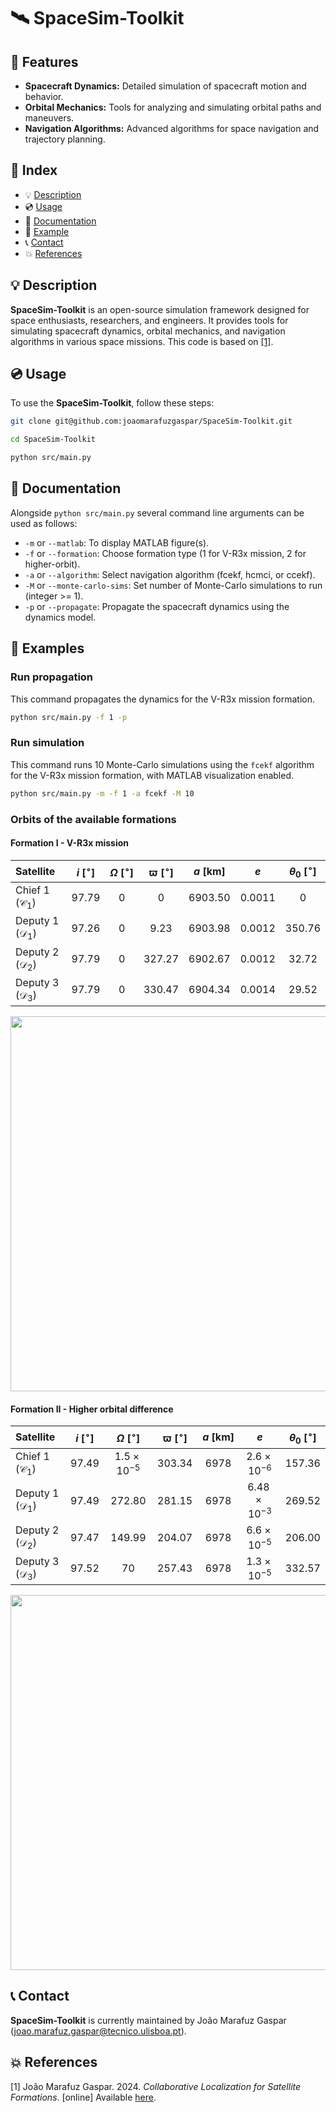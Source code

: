 # 🛰 SpaceSim-Toolkit

## 🎯 Features
- **Spacecraft Dynamics:** Detailed simulation of spacecraft motion and behavior.
- **Orbital Mechanics:** Tools for analyzing and simulating orbital paths and maneuvers.
- **Navigation Algorithms:** Advanced algorithms for space navigation and trajectory planning.

## 🚀 Index
- 💡 [Description](#-description)
- 💿 [Usage](#-usage)
- 📖 [Documentation](#-documentation)
- 🦆 [Example](#-example)
- 📞 [Contact](#-contact)
- 💥 [References](#-references)

## 💡 Description
**SpaceSim-Toolkit** is an open-source simulation framework designed for space enthusiasts, researchers, and engineers. It provides tools for simulating spacecraft dynamics, orbital mechanics, and navigation algorithms in various space missions. This code is based on <a href="#ref-1">[1]</a>.

## 💿 Usage
To use the **SpaceSim-Toolkit**, follow these steps:
```bash
git clone git@github.com:joaomarafuzgaspar/SpaceSim-Toolkit.git

cd SpaceSim-Toolkit

python src/main.py
```

## 📖 Documentation
Alongside `python src/main.py` several command line arguments can be used as follows:
- `-m` or `--matlab`: To display MATLAB figure(s).
- `-f` or `--formation`: Choose formation type (1 for V-R3x mission, 2 for higher-orbit).
- `-a` or `--algorithm`: Select navigation algorithm (fcekf, hcmci, or ccekf).
- `-M` or `--monte-carlo-sims`: Set number of Monte-Carlo simulations to run (integer >= 1).
- `-p` or `--propagate`: Propagate the spacecraft dynamics using the dynamics model.

## 🦆 Examples
### Run propagation
This command propagates the dynamics for the V-R3x mission formation.
```bash
python src/main.py -f 1 -p
```

### Run simulation
This command runs 10 Monte-Carlo simulations using the `fcekf` algorithm for the V-R3x mission formation, with MATLAB visualization enabled.
```bash
python src/main.py -m -f 1 -a fcekf -M 10
```

### Orbits of the available formations
#### Formation I - V-R3x mission

<div align="center">

| Satellite                  | $i \ [^\circ]$ | $\Omega \ [^\circ]$ | $\varpi \ [^\circ]$ | $a \ [\mathrm{km}]$ | $e$      | $\theta_0 \ [^\circ]$ |
| :------------------------- | :------------: | :-----------------: | :-----------------: | :-----------------: | :------: | :-------------------: |
| Chief 1 $(\mathcal{C}_1)$  | $97.79$        | $0$                 | $0$                 | $6903.50$           | $0.0011$ | $0$                   |
| Deputy 1 $(\mathcal{D}_1)$ | $97.26$        | $0$                 | $9.23$              | $6903.98$           | $0.0012$ | $350.76$              |
| Deputy 2 $(\mathcal{D}_2)$ | $97.79$        | $0$                 | $327.27$            | $6902.67$           | $0.0012$ | $32.72$               |
| Deputy 3 $(\mathcal{D}_3)$ | $97.79$        | $0$                 | $330.47$            | $6904.34$           | $0.0014$ | $29.52$               |
</div>

<p align="center">
    <img src="/gifs/orbits_form1.gif" width="600">
</p>

#### Formation II - Higher orbital difference

<div align="center">

| Satellite                  | $i \ [^\circ]$ | $\Omega \ [^\circ]$  | $\varpi \ [^\circ]$ | $a \ [\mathrm{km}]$ | $e$                   | $\theta_0 \ [^\circ]$ |
| :------------------------- | :------------: | :------------------: | :-----------------: | :-----------------: | :-------------------: | :-------------------: |
| Chief 1 $(\mathcal{C}_1)$  | $97.49$        | $1.5 \times 10^{-5}$ | $303.34$            | $6978$              | $2.6 \times 10^{-6}$  | $157.36$              |
| Deputy 1 $(\mathcal{D}_1)$ | $97.49$        | $272.80$             | $281.15$            | $6978$              | $6.48 \times 10^{-3}$ | $269.52$              |
| Deputy 2 $(\mathcal{D}_2)$ | $97.47$        | $149.99$             | $204.07$            | $6978$              | $6.6 \times 10^{-5}$  | $206.00$              |
| Deputy 3 $(\mathcal{D}_3)$ | $97.52$        | $70$                 | $257.43$            | $6978$              | $1.3 \times 10^{-5}$  | $332.57$              |

</div>

<p align="center">
    <img src="/gifs/orbits_form2.gif" width="600">
</p>

## 📞 Contact
**SpaceSim-Toolkit** is currently maintained by João Marafuz Gaspar ([joao.marafuz.gaspar@tecnico.ulisboa.pt](mailto:joao.marafuz.gaspar@tecnico.ulisboa.pt)).

## 💥 References
<a id="ref-1">[1]</a> João Marafuz Gaspar. 2024. *Collaborative Localization for Satellite Formations*. [online] Available [here](https://web.tecnico.ulisboa.pt/ist196240/thesis/JoaoMarafuzGaspar-PIC2-Report.pdf).